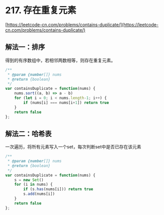 # 217. 存在重复元素

[https://leetcode-cn.com/problems/contains-duplicate/](https://leetcode-cn.com/problems/contains-duplicate/)

## 解法一：排序

得到的有序数组中，若相邻两数相等，则存在重复元素。

```javascript
/**
 * @param {number[]} nums
 * @return {boolean}
 */
var containsDuplicate = function(nums) {
    nums.sort((a, b) => a - b)
    for (let i = 0; i < nums.length-1; i++) {
        if (nums[i] === nums[i+1]) return true
    }
    return false
};
```

## 解法二：哈希表

一次遍历，将所有元素写入一个set，每次判断set中是否已存在该元素

```javascript
/**
 * @param {number[]} nums
 * @return {boolean}
 */
var containsDuplicate = function(nums) {
    s = new Set()
    for (i in nums) {
        if (s.has(nums[i])) return true
        s.add(nums[i])
    }
    return false
};
```

